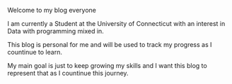Welcome to my blog everyone

I am currently a Student at the University of Connecticut with an interest in Data with programming mixed in.

This blog is personal for me and will be used to track my progress as I countinue to learn.

My main goal is just to keep growing my skills and I want this blog to represent that as I countinue this journey. 
